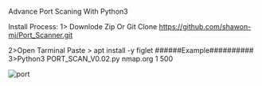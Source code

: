Advance Port Scaning With Python3

Install Process:
1> Downlode Zip Or Git Clone https://github.com/shawon-mj/Port_Scanner.git

2>Open Tarminal Paste > apt install -y figlet
######Example##########
3>Python3 PORT_SCAN_V0.02.py nmap.org 1 500

![port](https://user-images.githubusercontent.com/87042573/124970013-3ae12480-e049-11eb-8ca6-3cd90b00a62d.png)
